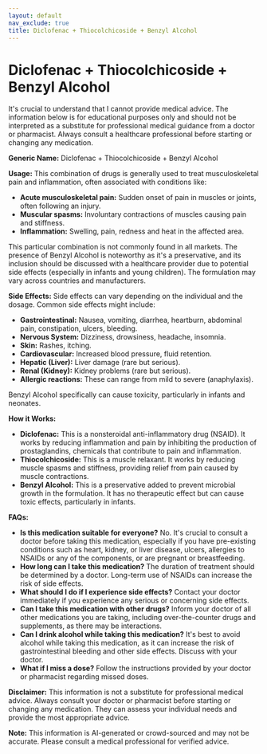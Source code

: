 ```yaml
---
layout: default
nav_exclude: true
title: Diclofenac + Thiocolchicoside + Benzyl Alcohol
---
```


# Diclofenac + Thiocolchicoside + Benzyl Alcohol

It's crucial to understand that I cannot provide medical advice. The information below is for educational purposes only and should not be interpreted as a substitute for professional medical guidance from a doctor or pharmacist.  Always consult a healthcare professional before starting or changing any medication.

**Generic Name:** Diclofenac + Thiocolchicoside + Benzyl Alcohol

**Usage:** This combination of drugs is generally used to treat musculoskeletal pain and inflammation, often associated with conditions like:

* **Acute musculoskeletal pain:**  Sudden onset of pain in muscles or joints, often following an injury.
* **Muscular spasms:**  Involuntary contractions of muscles causing pain and stiffness.
* **Inflammation:** Swelling, pain, redness and heat in the affected area.

This particular combination is not commonly found in all markets. The presence of Benzyl Alcohol is noteworthy as it's a preservative, and its inclusion should be discussed with a healthcare provider due to potential side effects (especially in infants and young children). The formulation may vary across countries and manufacturers.


**Side Effects:**  Side effects can vary depending on the individual and the dosage.  Common side effects might include:

* **Gastrointestinal:** Nausea, vomiting, diarrhea, heartburn, abdominal pain, constipation, ulcers, bleeding.
* **Nervous System:** Dizziness, drowsiness, headache, insomnia.
* **Skin:** Rashes, itching.
* **Cardiovascular:** Increased blood pressure, fluid retention.
* **Hepatic (Liver):** Liver damage (rare but serious).
* **Renal (Kidney):** Kidney problems (rare but serious).
* **Allergic reactions:**  These can range from mild to severe (anaphylaxis).

Benzyl Alcohol specifically can cause toxicity, particularly in infants and neonates.

**How it Works:**

* **Diclofenac:**  This is a nonsteroidal anti-inflammatory drug (NSAID). It works by reducing inflammation and pain by inhibiting the production of prostaglandins, chemicals that contribute to pain and inflammation.
* **Thiocolchicoside:** This is a muscle relaxant. It works by reducing muscle spasms and stiffness, providing relief from pain caused by muscle contractions.
* **Benzyl Alcohol:** This is a preservative added to prevent microbial growth in the formulation. It has no therapeutic effect but can cause toxic effects, particularly in infants.


**FAQs:**

* **Is this medication suitable for everyone?** No.  It's crucial to consult a doctor before taking this medication, especially if you have pre-existing conditions such as heart, kidney, or liver disease, ulcers, allergies to NSAIDs or any of the components, or are pregnant or breastfeeding.
* **How long can I take this medication?**  The duration of treatment should be determined by a doctor.  Long-term use of NSAIDs can increase the risk of side effects.
* **What should I do if I experience side effects?**  Contact your doctor immediately if you experience any serious or concerning side effects.
* **Can I take this medication with other drugs?**  Inform your doctor of all other medications you are taking, including over-the-counter drugs and supplements, as there may be interactions.
* **Can I drink alcohol while taking this medication?**  It's best to avoid alcohol while taking this medication, as it can increase the risk of gastrointestinal bleeding and other side effects.  Discuss with your doctor.
* **What if I miss a dose?** Follow the instructions provided by your doctor or pharmacist regarding missed doses.


**Disclaimer:** This information is not a substitute for professional medical advice.  Always consult your doctor or pharmacist before starting or changing any medication. They can assess your individual needs and provide the most appropriate advice.


**Note:** This information is AI-generated or crowd-sourced and may not be accurate. Please consult a medical professional for verified advice.